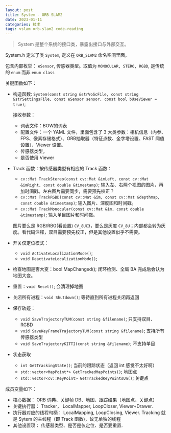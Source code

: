 ```yaml
---
layout: post
title: System - ORB-SLAM2
date: 2023-01-11
categories: 技术
tags: vslam orb-slam2 code-reading
---
```

> System 是整个系统的接口类，暴露出接口与外部交互。

System.h 定义了类 `System`, 定义在 `ORB_SLAM2` 命名空间里面，

包含内部枚举： `eSensor`, 传感器类型。取值为 `MONOCULAR, STERO, RGBD`, 是传统的 `enum` 而非 `enum class`

关键函数如下：

- 构造函数: `System(const string &strVoScFile, const string &strSettingsFile, const eSensor sensor, const bool bUseViewer = true)`;
  
  接收参数：
  
  - 词表文件：BOW的词表
  - 配置文件：一个 YAML 文件，里面包含了 3 大类参数：相机信息（内参、FPS、像素存储格式）、ORB抽取器（特征点数、金字塔设置、FAST 阈值设置）、Viewer 设置。
  - 传感器类型。
  - 是否使用 Viewer

- Track 函数：按传感器类型有相应的 Track 函数：

  - `cv::Mat TrackStereo(const cv::Mat &imLeft, const cv::Mat &imRight, const double &timestamp)`; 输入左、右两个视图的图片，再加时间戳。左右图片需要同步，需要预先校正？
  - `cv::Mat TrackRGBD(const cv::Mat &im, const cv::Mat &depthmap, const double &timestamp)`; 输入图片、深度图和时间戳。
  - `cv::Mat TrackMonocular(const cv::Mat &im, const double &timestamp)`; 输入单目图片和时间戳。

  图片要么是 RGB/RBG(看设置) `CV_8UC3`，要么是灰度 `CV_8U`；内部都会转为灰度。看代码注释，双目需要预先校正，但是其他设置似乎不需要。

- 开关仅定位模式：
  - `void ActivateLocalizationMode()`; 
  - `void DeactivateLocalizationMode()`;

- 检查地图是否大变：bool MapChanged(); 闭环检测、全局 BA 完成后会认为地图大变。

- 重置：`void Reset()`; 会清理掉地图

- 关闭所有进程：`void Shutdown()`; 等待直到所有进程关闭再返回

- 保存轨迹：

  - `void SaveTrajectoryTUM(const string &filename)`; 只支持双目、RGBD
  - `void SaveKeyFrameTrajectoryTUM(const string &filename)`; 支持所有传感器类型
  - `void SaveTrajectoryKITTI(const string &filename)`; 不支持单目

- 状态获取

  - `int GetTrackingState()`; 当前的跟踪状态（返回 int 感觉不太好啊）
  - `std::vector<MapPoint*> GetTrackedMapPoints()`;  地图点
  - `std::vector<cv::KeyPoint> GetTrackedKeyPointsUn()`; 关键点

成员变量如下：

- 核心数据： ORB 词典、关键帧 DB、地图、跟踪结果（地图点、关键点）
- 关键执行器： Tracker， LocalMapper, LoopCloser, Viewer+Drawer. 
- 执行器对应的线程句柄： LocalMapping, LoopClosing, Viewer. Tracking 就是 Sytem 的主线程（即 Track 函数)，故无单独的线程
- 其他设置项： 传感器类型、是否是仅定位、是否要重置.

